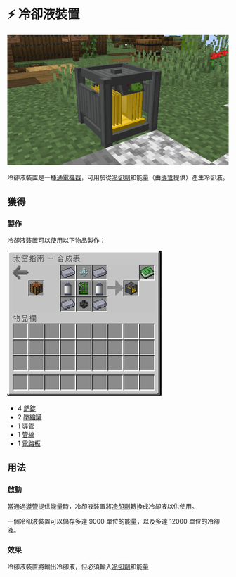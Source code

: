 # ⚡ 冷卻液裝置

![](<../.gitbook/assets/image (216) (1) (1) (1).png>)

冷卻液裝置是一種[通電機器](../space/energy-systems.md)，可用於從[冷卻劑](coolant-cell.md)和能量（由[導管](Conduit.md)提供）產生冷卻液。

## 獲得

### 製作

冷卻液裝置可以使用以下物品製作：

![](<../.gitbook/assets/image (214) (1).png>)

* 4 [鈀錠](palladium-ingot.md)
* 2 [壓縮罐](compressed-tank.md)
* 1 [導管](Conduit.md)
* 1 [管線](Pipe.md)
* 1 [電路板](circuit-board.md)

## 用法

### 啟動

當通過[導管](Conduit.md)提供能量時，冷卻液裝置將[冷卻劑](coolant-cell.md)轉換成冷卻液以供使用。

一個冷卻液裝置可以儲存多達 9000 單位的能量，以及多達 12000 單位的冷卻液。

### 效果

冷卻液裝置將輸出冷卻液，但必須輸入[冷卻劑](coolant-cell.md)和能量

